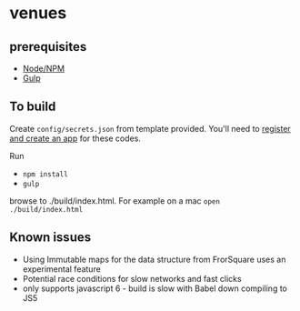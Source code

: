 # venues

## prerequisites

* [Node/NPM](https://nodejs.org/en/)
* [Gulp](http://gulpjs.com/)


## To build

Create `config/secrets.json` from template provided. You'll need to [register and create an app](https://foursquare.com/developers/apps) for these codes.

Run

* `npm install`
* `gulp`


browse to ./build/index.html. For example on a mac `open ./build/index.html`

## Known issues

* Using Immutable maps for the data structure from FrorSquare uses an experimental feature
* Potential race conditions for slow networks and fast clicks
* only supports javascript 6 - build is slow with Babel down compiling to JS5
